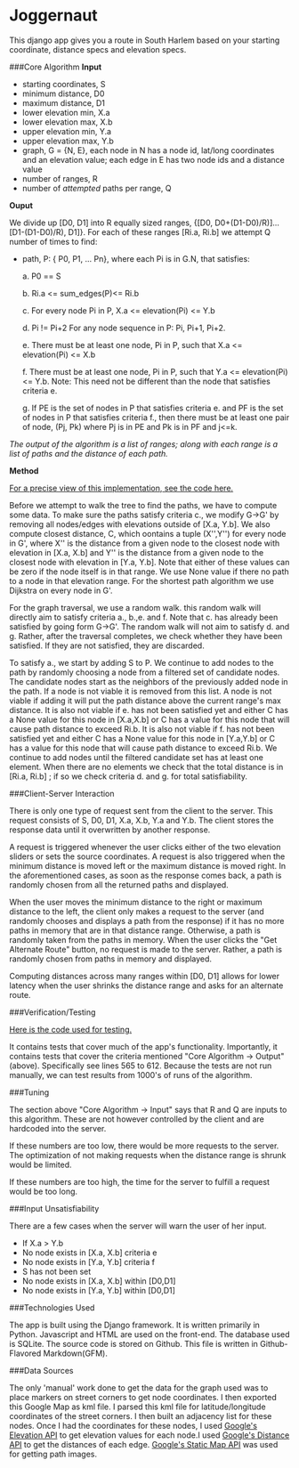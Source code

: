 Joggernaut
========

This django app gives you a route in South Harlem based on your starting coordinate, distance specs and elevation specs. 

###Core Algorithm
**Input**

* starting coordinates, S
* minimum distance, D0
* maximum distance, D1
* lower elevation min, X.a
* lower elevation max, X.b
* upper elevation min, Y.a
* upper elevation max, Y.b
* graph, G = {N, E}, each node in N has a node id, lat/long coordinates and an elevation value; each edge in E has two node ids and a distance value
* number of ranges, R
* number of *attempted* paths per range, Q

**Ouput**

We divide up [D0, D1] into R equally sized ranges, {[D0, D0+(D1-D0)/R)]...[D1-(D1-D0)/R), D1]}. For each of these ranges [Ri.a, Ri.b] we attempt Q number of times to find:

* path,  P: { P0, P1, ... Pn}, where each Pi is in G.N, that satisfies:

    a. P0 == S

    b. Ri.a <= sum_edges(P)<= Ri.b

    c. For every node Pi in P, X.a <= elevation(Pi) <= Y.b

    d. Pi != Pi+2 For any node sequence in P: Pi, Pi+1, Pi+2.

    e. There must be at least one node, Pi in P, such that X.a <= elevation(Pi) <= X.b

     f. There must be at least one node, Pi in P, such that Y.a <= elevation(Pi) <= Y.b. Note: This need not be different than the node that satisfies criteria e.

     g. If PE is the set of nodes in P that satisfies criteria e. and PF  is the set of nodes in P that satisfies criteria f., then there must be at least one pair of node, (Pj, Pk) where Pj is in PE and Pk is in PF and j<=k.

*The output of the algorithm is a list of ranges; along with each range is a list of paths and the distance of each path.*


**Method**

[For a precise view of this implementation, see the code here.](https://github.com/meirf/joggernaut/blob/master/jogger/graph_preparation/graph_algorithms.py)

Before we attempt to walk the tree to find the paths, we have to compute some data. To make sure the paths satisfy criteria c., we modify G->G' by removing all nodes/edges with elevations outside of [X.a, Y.b]. We also compute closest distance, C, which oontains a tuple (X'',Y'') for every node in G', where X'' is the distance from a given node to the closest node with elevation in [X.a, X.b] and Y'' is the distance from a given node to the closest node with elevation in [Y.a, Y.b]. Note that either of these values can be zero if the node itself is in that range. We use None value if there no path to a node in that elevation range. For the shortest path algorithm we use Dijkstra on every node in G'.

For the graph traversal, we use a random walk. this random walk will directly aim to satisfy criteria a., b.,e. and f. Note that c. has already been satisfied by going form G->G'. The random walk will not aim to satisfy d. and g. Rather, after the traversal completes, we check whether they have been satisfied. If they are not satisfied, they are discarded.

To satisfy a., we start by adding S to P. We continue to add nodes to the path by randomly choosing a node from a filtered set of candidate nodes. The candidate nodes start as the neighbors of the previously added node in the path. If a node is not viable it is removed from this list. A node is not viable if adding it will put the path distance above the current range's max distance. It is also not viable if e. has not been satisfied yet and either C has a None value for this node in [X.a,X.b] or C has a value for this node that will cause path distance to exceed Ri.b. It is also not viable if f. has not been satisfied yet and either C has a None value for this node in [Y.a,Y.b] or C has a value for this node that will cause path distance to exceed Ri.b. We continue to add nodes until the filtered candidate set has at least one element. When there are no elements we check that the total distance is in [Ri.a, Ri.b] ; if so we check criteria d. and g. for total satisfiability.

###Client-Server Interaction

There is only one type of request sent from the client to the server. This request consists of S, D0, D1, X.a, X.b, Y.a and Y.b. The client stores the response data until it overwritten by another response. 

A request is triggered whenever the user clicks either of the two elevation sliders or sets the source coordinates. A request is also triggered when the minimum distance is moved left or the maximum distance is moved right. In the aforementioned cases, as soon as the response comes back, a path is randomly chosen from all the returned paths and displayed.

When the user moves the minimum distance to the right or maximum distance to the left, the client only makes a request to the server (and randomly chooses and displays a path from the response) if it has no more paths in memory that are in that distance range. Otherwise, a path is randomly taken from the paths in memory. When the user clicks the "Get Alternate Route" button, no request is made to the server. Rather, a path is randomly chosen from paths in memory and displayed.

Computing distances across many ranges within [D0, D1] allows for lower latency when the user shrinks the distance range and asks for an alternate route.

###Verification/Testing

[Here is the code used for testing.](https://github.com/meirf/joggernaut/blob/master/jogger/tests.py)

It contains tests that cover much of the app's functionality. Importantly, it contains tests that cover the criteria mentioned  "Core Algorithm -> Output" (above). Specifically see lines 565 to 612. Because the tests are not run manually, we can test results from 1000's of runs of the algorithm.

###Tuning

The section above "Core Algorithm -> Input" says that R and Q are inputs to this algorithm. These are not however controlled by the client and are hardcoded into the server. 

If these numbers are too low, there would be more requests to the server. The optimization of not making requests when the distance range is shrunk would be limited.

If these numbers are too high, the time for the server to fulfill a request would be too long.

###Input Unsatisfiability

There are a few cases when the server will warn the user of her input.

* If X.a > Y.b
* No node exists in [X.a, X.b] criteria e
* No node exists in [Y.a, Y.b] criteria f
* S has not been set
* No node exists in [X.a, X.b] within [D0,D1]
* No node exists in [Y.a, Y.b] within [D0,D1]

###Technologies Used

The app is built using the Django framework. It is written primarily in Python. Javascript and HTML are used on the front-end. The database used is SQLite. The source code is stored on Github. This file is written in Github-Flavored Markdown(GFM).

###Data Sources

The only 'manual' work done to get the data for the graph used was to place markers on street corners to get node coordinates. I then exported this Google Map as kml file. I parsed this kml file for latitude/longitude coordinates of the street corners. I then built an adjacency list for these nodes. Once I had the coordinates for these nodes, I used [Google's Elevation API](https://developers.google.com/maps/documentation/elevation) to get elevation values for each node.I used [Google's Distance API](https://developers.google.com/maps/documentation/distancematrix/) to get the distances of each edge.
[Google's Static Map API](https://developers.google.com/maps/documentation/staticmaps/) was used for getting path images.

